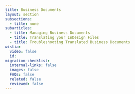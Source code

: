 ```yaml
---
title: Business Documents
layout: section
subsections:
  - title: none
subarticles:
  - title: Managing Business Documents
  - title: Translating your InDesign Files
  - title: Troubleshooting Translated Business Documents
wistia:
  video: false
  id:
migration-checklist:
  internal-links: false
  images: false
  FAQs: false
  related: false
  reviewed: false
---
```



